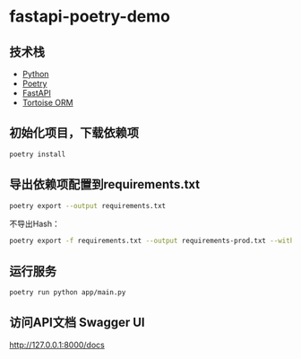 # fastapi-poetry-demo

## 技术栈

- [Python](https://www.python.org/)
- [Poetry](https://python-poetry.org/)
- [FastAPI](https://fastapi.tiangolo.com/)
- [Tortoise ORM](https://tortoise.github.io/)

## 初始化项目，下载依赖项

```bash
poetry install
```

## 导出依赖项配置到requirements.txt

```bash
poetry export --output requirements.txt
```

不导出Hash：

```bash
poetry export -f requirements.txt --output requirements-prod.txt --without-hashes
```

## 运行服务

```bash
poetry run python app/main.py
```

## 访问API文档 Swagger UI

<http://127.0.0.1:8000/docs>
